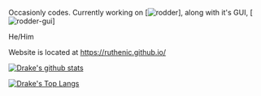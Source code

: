 Occasionly codes. Currently working on [![rodder](https://github.com/Ruthenic/rodder)], along with it's GUI, [![rodder-gui](https://github.com/Ruthenic/rodder-gui)]

He/Him

Website is located at https://ruthenic.github.io/

[![Drake's github stats](https://github-readme-stats.vercel.app/api?username=Ruthenic&show_icons=true&theme=dark)](https://github.com/anuraghazra/github-readme-stats)

[![Drake's Top Langs](https://github-readme-stats.vercel.app/api/top-langs/?username=Ruthenic&show_icons=true&theme=dark)](https://github.com/anuraghazra/github-readme-stats)
